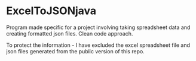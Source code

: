 # ExcelToJSONjava
Program made specific for a project involving taking spreadsheet data and creating formatted json files. Clean code approach.

To protect the information - I have excluded the excel spreadsheet file and json files generated from the public version of this repo.
